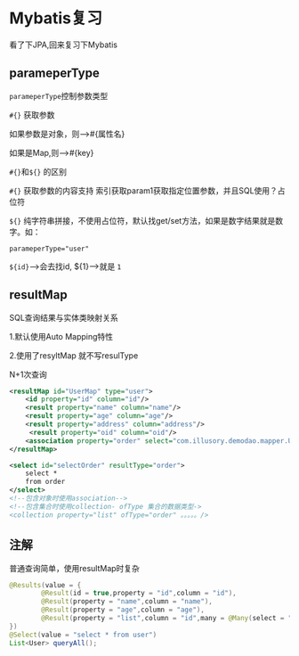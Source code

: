 # Mybatis复习

 看了下JPA,回来复习下Mybatis

## parameperType

`parameperType`控制参数类型

 `#{}` 获取参数 

如果参数是对象，则-->#{属性名}

如果是Map,则-->#{key}

`#{}`和`${}` 的区别

`#{}` 获取参数的内容支持 索引获取param1获取指定位置参数，并且SQL使用？占位符

`${}` 纯字符串拼接，不使用占位符，默认找get/set方法，如果是数字结果就是数字。如：

`parameperType="user"`

`${id}`-->会去找id, ${1}-->就是 `1 `



## resultMap

SQL查询结果与实体类映射关系

1.默认使用Auto Mapping特性

2.使用了resyltMap 就不写resulType

N+1次查询

```xml
<resultMap id="UserMap" type="user">
    <id property="id" column="id"/>
    <result property="name" column="name"/>
    <result property="age" column="age"/>
    <result property="address" column="address"/>
     <result property="oid" column="oid"/>
    <association property="order" select="com.illusory.demodao.mapper.UserMapper.selectOrder" column="oid"/>
</resultMap>

<select id="selectOrder" resultType="order">
    select *
    from order
</select>
<!--包含对象时使用association-->
<!--包含集合时使用collection- ofType 集合的数据类型->
<collection property="list" ofType="order" 。。。。。/>
```



## 注解

普通查询简单，使用resultMap时复杂 

```java
@Results(value = {
        @Result(id = true,property = "id",column = "id"),
        @Result(property = "name",column = "name"),
        @Result(property = "age",column = "age"),
        @Result(property = "list",column = "id",many = @Many(select = "com.illusory.demodao.mapper.UserMapper.findUserById")),
})
@Select(value = "select * from user")
List<User> queryAll();
```


